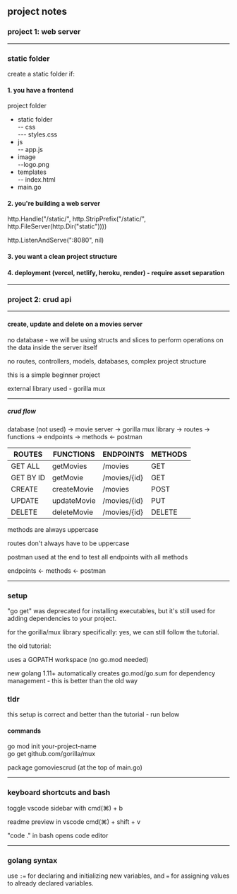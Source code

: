 ## project notes

### project 1: web server

---

### static folder

create a static folder if:

#### 1. you have a frontend

project folder

- static folder  
  -- css  
  --- styles.css
- js  
  -- app.js
- image  
  --logo.png
- templates  
  -- index.html
- main.go

#### 2. you're building a web server

http.Handle("/static/",
http.StripPrefix("/static/",
http.FileServer(http.Dir("static"))))

http.ListenAndServe(":8080", nil)

#### 3. you want a clean project structure

#### 4. deployment (vercel, netlify, heroku, render) - require asset separation

---

### project 2: crud api

---

#### create, update and delete on a movies server

no database - we will be using structs and slices to perform operations on the data inside the server itself

no routes, controllers, models, databases, complex project structure

this is a simple beginner project

external library used - gorilla mux

---

##### crud flow

database (not used) → movie server → gorilla mux library → routes → functions → endpoints → methods ← postman

| ROUTES    | FUNCTIONS   | ENDPOINTS    | METHODS |
| --------- | ----------- | ------------ | ------- |
| GET ALL   | getMovies   | /movies      | GET     |
| GET BY ID | getMovie    | /movies/{id} | GET     |
| CREATE    | createMovie | /movies      | POST    |
| UPDATE    | updateMovie | /movies/{id} | PUT     |
| DELETE    | deleteMovie | /movies/{id} | DELETE  |

methods are always uppercase

routes don't always have to be uppercase

postman used at the end to test all endpoints with all methods

endpoints ← methods ← postman

---

### setup

"go get" was deprecated for installing executables, but it's still used for adding dependencies to your project.

for the gorilla/mux library specifically:
yes, we can still follow the tutorial.

the old tutorial:

uses a GOPATH workspace (no go.mod needed)

new golang 1.11+ automatically creates go.mod/go.sum for dependency management - this is better than the old way

### tldr

this setup is correct and better than the tutorial - run below

#### commands

go mod init your-project-name  
go get github.com/gorilla/mux

package gomoviescrud (at the top of main.go)

---

### keyboard shortcuts and bash

toggle vscode sidebar with cmd(⌘) + b

readme preview in vscode cmd(⌘) + shift + v

"code ." in bash opens code editor

---

### golang syntax

use `:=` for declaring and initializing new variables, and `=` for assigning values to already declared variables.
